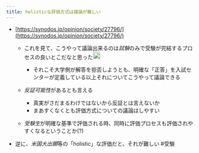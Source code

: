 ```yaml
---
title: holisticな評価方式は議論が難しい
---
```


* [https://synodos.jp/opinion/society/27796/](https://synodos.jp/opinion/society/27796/)
  * これを見て、こうやって議論出来るのは*試験*のみで受験が完結するプロセスの良いとこだなと思った<img src='https://scrapbox.io/api/pages/blu3mo-public/blu3mo/icon' alt='blu3mo.icon' height="19.5"/>

    * それこそ大学側が解答を拒否しようとも、明確な「正答」を入試センターが定義している以上それについてこうやって議論できる
  * *反証可能性*があるとも言える
    * 真実がさだまるわけではないから反証とは言えないか
    * まあすくなくとも評価方式についての議論はしやすい
  * *受験生*が明確な基準で評価される時、同時に評価プロセスも評価されやすくなるということか(?)
* 逆に、*米国大出願*等の「holistic」な評価だと、それが難しい
  \#受験
